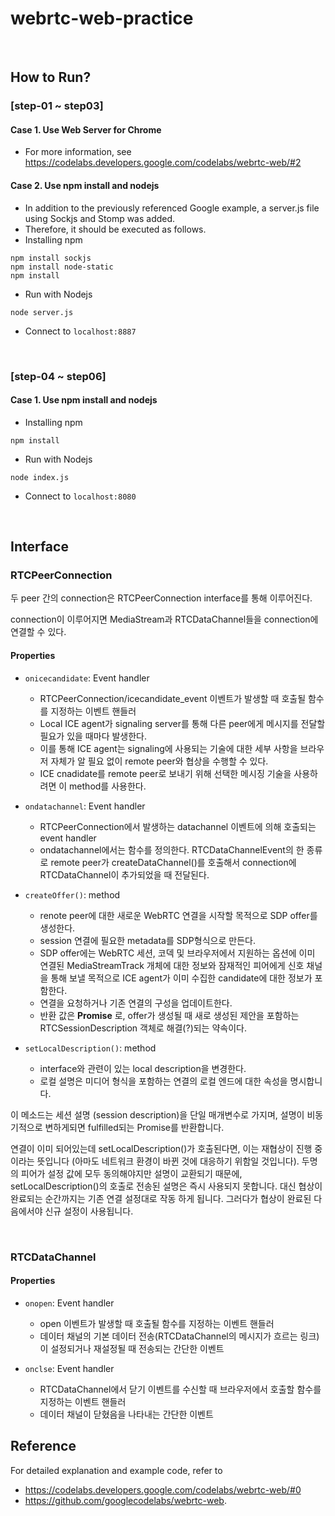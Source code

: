 # webrtc-web-practice

<br>

## How to Run?

### [step-01 ~ step03]
#### Case 1. Use Web Server for Chrome
  * For more information, see https://codelabs.developers.google.com/codelabs/webrtc-web/#2

#### Case 2. Use npm install and nodejs
  * In addition to the previously referenced Google example, a server.js file using Sockjs and Stomp was added. 
  * Therefore, it should be executed as follows.
  * Installing npm
  ```
  npm install sockjs
  npm install node-static
  npm install
  ```
  * Run with Nodejs
  ```
  node server.js
  ```
  * Connect to ```localhost:8887```


<br>


### [step-04 ~ step06]
#### Case 1. Use npm install and nodejs
  * Installing npm
  ```
  npm install
  ```
  * Run with Nodejs
  ```
  node index.js
  ```
  * Connect to ```localhost:8080```

<br>



## Interface

### RTCPeerConnection

두 peer 간의 connection은 RTCPeerConnection interface를 통해 이루어진다.

connection이 이루어지면 MediaStream과 RTCDataChannel들을 connection에 연결할 수 있다.

#### Properties

* ```onicecandidate```: Event handler
  * RTCPeerConnection/icecandidate_event 이벤트가 발생할 때 호출될 함수를 지정하는 이벤트 핸들러
  * Local ICE agent가 signaling server를 통해 다른 peer에게 메시지를 전달할 필요가 있을 때마다 발생한다. 
  * 이를 통해 ICE agent는 signaling에 사용되는 기술에 대한 세부 사항을 브라우저 자체가 알 필요 없이 remote peer와 협상을 수행할 수 있다. 
  * ICE cnadidate를 remote peer로 보내기 위해 선택한 메시징 기술을 사용하려면 이 method를 사용한다.

* ```ondatachannel```: Event handler
  * RTCPeerConnection에서 발생하는 datachannel 이벤트에 의해 호출되는 event handler
  * ondatachannel에서는 함수를 정의한다. RTCDataChannelEvent의 한 종류로 remote peer가 createDataChannel()를 호출해서 connection에 RTCDataChannel이 추가되었을 때 전달된다. 

* ```createOffer()```: method
  * renote peer에 대한 새로운 WebRTC 연결을 시작할 목적으로 SDP offer를 생성한다. 
  * session 연결에 필요한 metadata를 SDP형식으로 만든다.
  * SDP offer에는 WebRTC 세션, 코덱 및 브라우저에서 지원하는 옵션에 이미 연결된 MediaStreamTrack 개체에 대한 정보와 잠재적인 피어에게 신호 채널을 통해 보낼 목적으로 ICE agent가 이미 수집한 candidate에 대한 정보가 포함한다.
  * 연결을 요청하거나 기존 연결의 구성을 업데이트한다.
  * 반환 값은 __Promise__ 로, offer가 생성될 때 새로 생성된 제안을 포함하는 RTCSessionDescription 객체로 해결(?)되는 약속이다.

* ```setLocalDescription()```: method
  * interface와 관련이 있는 local description을 변경한다.
  * 로컬 설명은 미디어 형식을 포함하는 연결의 로컬 엔드에 대한 속성을 명시합니다.

이 메소드는 세션 설명 (session description)을 단일 매개변수로 가지며, 설명이 비동기적으로 변하게되면 fulfilled되는 Promise를 반환합니다.

연결이 이미 되어있는데 setLocalDescription()가 호출된다면, 이는 재협상이 진행 중이라는 뜻입니다 (아마도 네트워크 환경이 바뀐 것에 대응하기 위함일 것입니다). 두명의 피어가 설정 값에 모두 동의해야지만 설명이 교환되기 때문에, setLocalDescription()의 호출로 전송된 설명은 즉시 사용되지 못합니다. 대신 협상이 완료되는 순간까지는 기존 연결 설정대로 작동 하게 됩니다. 그러다가 협상이 완료된 다음에서야 신규 설정이 사용됩니다.



<br>

### RTCDataChannel



#### Properties 

* ```onopen```: Event handler
  * open 이벤트가 발생할 때 호출될 함수를 지정하는 이벤트 핸들러
  * 데이터 채널의 기본 데이터 전송(RTCDataChannel의 메시지가 흐르는 링크)이 설정되거나 재설정될 때 전송되는 간단한 이벤트

* ```onclse```: Event handler
  * RTCDataChannel에서 닫기 이벤트를 수신할 때 브라우저에서 호출할 함수를 지정하는 이벤트 핸들러
  * 데이터 채널이 닫혔음을 나타내는 간단한 이벤트



## Reference
For detailed explanation and example code, refer to 
* https://codelabs.developers.google.com/codelabs/webrtc-web/#0
* https://github.com/googlecodelabs/webrtc-web.
